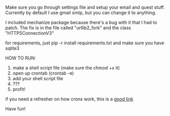 Make sure you go through settings file and setup your email and quest stuff.
Currently by default I use gmail smtp, but you can change it to anything.

I included mechanize package because there's a bug with it that I had to patch.
The fix is in the file called "urllib2_fork" and the class "HTTPSConnectionV3"

for requirements, just pip -r install requirements.txt
and make sure you have sqlite3

HOW TO RUN:

1. make a shell script file (make sure the chmod +x it)
2. open up crontab (crontab -e)
3. add your shell script file
4. ???
5. profit!

if you need a refresher on how crons work, this is a [good link](http://kvz.io/blog/2007/07/29/schedule-tasks-on-linux-using-crontab/)

Have fun!
